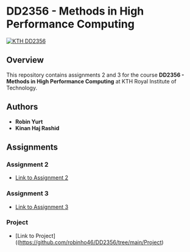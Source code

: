# DD2356 - Methods in High Performance Computing

[![KTH DD2356](https://img.shields.io/badge/KTH-DD2356-blue)](https://www.kth.se/student/kurser/kurs/DD2356?l=en)
## Overview
This repository contains assignments 2 and 3 for the course **DD2356 - Methods in High Performance Computing** at KTH Royal Institute of Technology.

## Authors
- **Robin Yurt**
- **Kinan Haj Rashid**

## Assignments
###  Assignment 2
- [Link to Assignment 2](https://github.com/robinho46/DD2356/tree/main/Assignment-II)

### Assignment 3
- [Link to Assignment 3](https://github.com/robinho46/DD2356/tree/main/Asignment-III)

### Project
- [Link to Project]((https://github.com/robinho46/DD2356/tree/main/Project)
